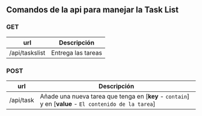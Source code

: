 ## Comandos de la api para manejar la Task List

### GET

| url            | Descripción        |
| -------------- | ------------------ |
| /api/taskslist | Entrega las tareas |

### POST

| url       | Descripción                                                                                            |
| --------- | ------------------------------------------------------------------------------------------------------ |
| /api/task | Añade una nueva tarea que tenga en [**key** - `contain`] y en [**value** - `El contenido de la tarea`] |

